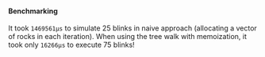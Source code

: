#### Benchmarking

It took `1469561μs` to simulate 25 blinks in naive approach (allocating a vector of rocks in each iteration). When using the tree walk with memoization, it took only `16266μs` to execute 75 blinks!
